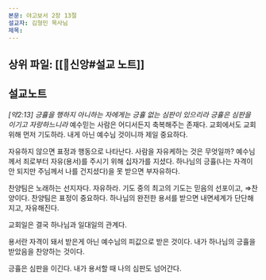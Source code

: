 ```yaml
---
본문: 야고보서 2장 13절
설교자: 김형민 목사님
제목:
---
```

## 상위 파일: [[🧭신앙#설교 노트]]

## 설교노트
*[약2:13] 긍휼을 행하지 아니하는 자에게는 긍휼 없는 심판이 있으리라 긍휼은 심판을 이기고 자랑하느니라*
예수믿는 사람은 어디서든지 축복해주는 존재다.
교회에서도 교회 위해 먼저 기도하라.
내게 아닌 예수님 것이니까 제일 중요하다.

자유하지 않으면 표정과 행동으로 나타난다.
사람을 자유케하는 것은 무엇일까?
예수님께서 죄로부터 자유(용서)를 주시기 위해 십자가를 지셨다.
하나님의 긍휼(나는 자격이 안 되지만 주님께서 나를 건지셨다)을 못 받으면 부자유하다.

찬양팀은 노래하는 선지자다.
자유하라.
기도 중의 최고의 기도는 믿음의 선포이고, ⇒찬양이다.
찬양팀은 표정이 중요하다.
하나님의 완전한 용서를 받으면 내면세계가 단단해지고, 자유해진다.

교회일은 결국 하나님과 일대일의 관계다.

용서란 자격이 돼서 받은게 아닌 예수님의 피값으로 받은 것이다.
내가 하나님의 긍휼을 받았음을 찬양하는 것이다.

긍휼은 심판을 이긴다.
내가 용서할 때 나의 심판도 넘어간다.
